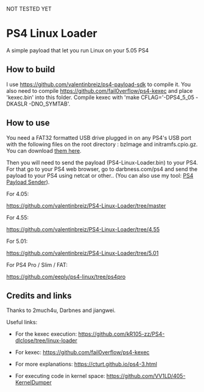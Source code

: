 NOT TESTED YET

# PS4 Linux Loader
A simple payload that let you run Linux on your 5.05 PS4

## How to build
I use https://github.com/valentinbreiz/ps4-payload-sdk to compile it. You also need to compile https://github.com/fail0verflow/ps4-kexec and place 'kexec.bin' into this folder. Compile kexec with 'make CFLAG='-DPS4_5_05 -DKASLR -DNO_SYMTAB'.

## How to use

You need a FAT32 formatted USB drive plugged in on any PS4's USB port with the following files on the root directory : bzImage and initramfs.cpio.gz. You can download [them here](https://mega.nz/#!hEh1QI4B!gCDA5l7GyTekQ-fURvKw6WRieSbHETb3tYHb--SkmhM).

Then you will need to send the payload (PS4-Linux-Loader.bin) to your PS4. For that go to your PS4 web browser, go to darbness.com/ps4 and send the payload to your PS4 using netcat or other.. (You can also use my tool: [PS4 Payload Sender](https://github.com/valentinbreiz/PS4-Payload-Sender)).

For 4.05:

https://github.com/valentinbreiz/PS4-Linux-Loader/tree/master

For 4.55:

https://github.com/valentinbreiz/PS4-Linux-Loader/tree/4.55

For 5.01:

https://github.com/valentinbreiz/PS4-Linux-Loader/tree/5.01

For PS4 Pro / Slim / FAT:

https://github.com/eeply/ps4-linux/tree/ps4pro

## Credits and links
Thanks to 2much4u, Darbnes and jiangwei.

Useful links:

- For the kexec execution: https://github.com/kR105-zz/PS4-dlclose/tree/linux-loader

- For kexec: https://github.com/fail0verflow/ps4-kexec

- For more explanations: https://cturt.github.io/ps4-3.html

- For executing code in kernel space: https://github.com/VV1LD/405-KernelDumper
